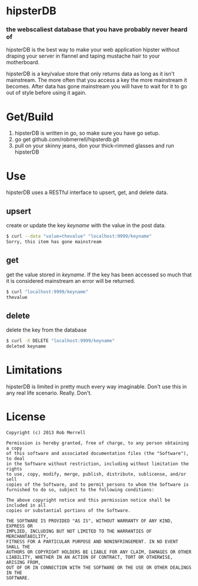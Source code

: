 # hipsterDB

### the webscaliest database that you have probably never heard of

hipsterDB is the best way to make your web application hipster without draping your server in flannel and taping mustache hair to your motherboard.

hipsterDB is a key/value store that only returns data as long as it isn't mainstream. The more often that you access a key the more mainstream it becomes. After data has gone mainstream you will have to wait for it to go out of style before using it again.

# Get/Build

1. hipsterDB is written in go, so make sure you have go setup.
2. go get github.com/robmerrell/hipsterdb.git
3. pull on your skinny jeans, don your thick-rimmed glasses and run hipsterDB

# Use

hipsterDB uses a RESTful interface to upsert, get, and delete data.

## upsert
create or update the key _keyname_ with the value in the post data.

```bash
$ curl --data "value=thevalue" "localhost:9999/keyname"
Sorry, this item has gone mainstream
```

## get
get the value stored in _keyname_. If the key has been accessed so much that it is considered mainstream an error will be returned.

```bash
$ curl "localhost:9999/keyname"
thevalue
```

## delete
delete the key from the database

```bash
$ curl -X DELETE "localhost:9999/keyname"
deleted keyname
```

# Limitations
hipsterDB is limited in pretty much every way imaginable. Don't use this in any real life scenario. Really. Don't.

# License

```
Copyright (c) 2013 Rob Merrell

Permission is hereby granted, free of charge, to any person obtaining a copy
of this software and associated documentation files (the "Software"), to deal
in the Software without restriction, including without limitation the rights
to use, copy, modify, merge, publish, distribute, sublicense, and/or sell
copies of the Software, and to permit persons to whom the Software is
furnished to do so, subject to the following conditions:

The above copyright notice and this permission notice shall be included in all
copies or substantial portions of the Software.

THE SOFTWARE IS PROVIDED "AS IS", WITHOUT WARRANTY OF ANY KIND, EXPRESS OR
IMPLIED, INCLUDING BUT NOT LIMITED TO THE WARRANTIES OF MERCHANTABILITY,
FITNESS FOR A PARTICULAR PURPOSE AND NONINFRINGEMENT. IN NO EVENT SHALL THE
AUTHORS OR COPYRIGHT HOLDERS BE LIABLE FOR ANY CLAIM, DAMAGES OR OTHER
LIABILITY, WHETHER IN AN ACTION OF CONTRACT, TORT OR OTHERWISE, ARISING FROM,
OUT OF OR IN CONNECTION WITH THE SOFTWARE OR THE USE OR OTHER DEALINGS IN THE
SOFTWARE.
```
